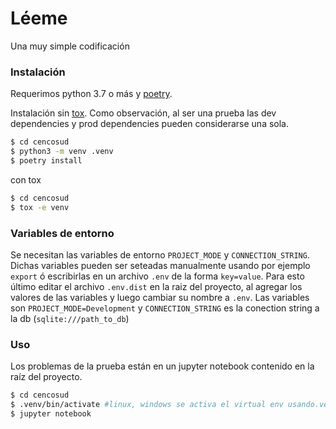 # Léeme

Una muy simple codificación
### Instalación

Requerimos python 3.7 o más y [poetry](https://python-poetry.org/).

Instalación sin [tox](https://python-poetry.org/). Como observación, al ser una prueba las dev dependencies y prod dependencies pueden considerarse una sola.

```sh
$ cd cencosud
$ python3 -m venv .venv
$ poetry install
```
con tox

```sh
$ cd cencosud
$ tox -e venv
```
### Variables de entorno

Se necesitan las variables de entorno `PROJECT_MODE` y `CONNECTION_STRING`. Dichas variables pueden ser seteadas manualmente usando por ejemplo `export` ó escribirlas en un archivo `.env` de la forma `key=value`. Para esto último editar el archivo `.env.dist` en la raiz del proyecto, al agregar los valores de las variables y luego cambiar su nombre a `.env`. Las variables son `PROJECT_MODE=Development` y `CONNECTION_STRING` es la conection string a la db (`sqlite:///path_to_db`)


### Uso

Los problemas de la prueba están en un jupyter notebook contenido en la raíz del proyecto.

```sh
$ cd cencosud
$ .venv/bin/activate #linux, windows se activa el virtual env usando.venv\Scripts\activate
$ jupyter notebook

```

